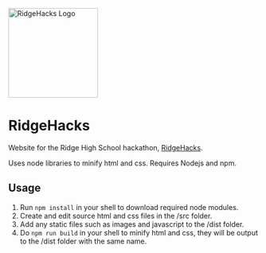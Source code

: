 <img src="https://www.ridgehacks.com/images/logo.svg" alt="RidgeHacks Logo" width="180"/>

# RidgeHacks
Website for the Ridge High School hackathon, [RidgeHacks](https://www.ridgehacks.com).

Uses node libraries to minify html and css. Requires Nodejs and npm.

## Usage
1. Run `npm install` in your shell to download required node modules.
2. Create and edit source html and css files in the /src folder.
3. Add any static files such as images and javascript to the /dist folder.
3. Do `npm run build` in your shell to minify html and css, they will be output to the /dist folder with the same name. 